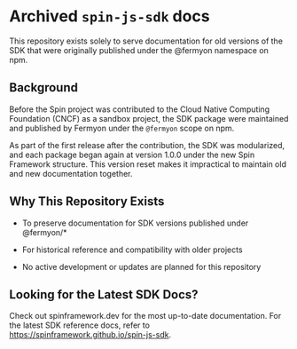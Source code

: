 # Archived `spin-js-sdk` docs

This repository exists solely to serve documentation for old versions of the SDK that were originally published under the @fermyon namespace on npm.

## Background
Before the Spin project was contributed to the Cloud Native Computing Foundation (CNCF) as a sandbox project, the SDK package were maintained and published by Fermyon under the `@fermyon` scope on npm.

As part of the first release after the contribution, the SDK was modularized, and each package began again at version 1.0.0 under the new Spin Framework structure. This version reset makes it impractical to maintain old and new documentation together.

## Why This Repository Exists

- To preserve documentation for SDK versions published under @fermyon/*

- For historical reference and compatibility with older projects

- No active development or updates are planned for this repository

## Looking for the Latest SDK Docs?

Check out spinframework.dev for the most up-to-date documentation. For the latest SDK reference docs, refer to https://spinframework.github.io/spin-js-sdk.
